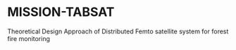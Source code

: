 # MISSION-TABSAT
Theoretical Design Approach of Distributed Femto satellite system for forest fire monitoring
